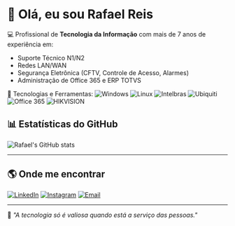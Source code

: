 # 👋 Olá, eu sou Rafael Reis

💻 Profissional de **Tecnologia da Informação** com mais de 7 anos de experiência em:
- Suporte Técnico N1/N2
- Redes LAN/WAN
- Segurança Eletrônica (CFTV, Controle de Acesso, Alarmes)
- Administração de Office 365 e ERP TOTVS

🔧 Tecnologias e Ferramentas:
![Windows](https://img.shields.io/badge/Windows-0078D6?style=for-the-badge&logo=windows&logoColor=white)
![Linux](https://img.shields.io/badge/Linux-FCC624?style=for-the-badge&logo=linux&logoColor=black)
![Intelbras](https://img.shields.io/badge/Intelbras-009739?style=for-the-badge&logoColor=white)
![Ubiquiti](https://img.shields.io/badge/Ubiquiti-0559C9?style=for-the-badge&logo=ubiquiti&logoColor=white)
![Office 365](https://img.shields.io/badge/Office_365-D83B01?style=for-the-badge&logo=microsoft-office&logoColor=white)
![HIKVISION](https://img.shields.io/badge/HIKVISION-D83B01?style=for-the-badge&logo=HIKVISION&logoColor=red)


## 📊 Estatísticas do GitHub
![Rafael's GitHub stats](https://github-readme-stats.vercel.app/api?username=SeuUsuario&show_icons=true&theme=dark)

---

## 🌎 Onde me encontrar
[![LinkedIn](https://img.shields.io/badge/LinkedIn-0077B5?style=for-the-badge&logo=linkedin&logoColor=white)](https://linkedin.com/in/reissilva)
[![Instagram](https://img.shields.io/badge/Instagram-E4405F?style=for-the-badge&logo=instagram&logoColor=white)](https://instagram.com/SeuUsuario)
[![Email](https://img.shields.io/badge/Email-D14836?style=for-the-badge&logo=gmail&logoColor=white)](mailto:rfael.dasilva@gmail.com)

---

📌 *"A tecnologia só é valiosa quando está a serviço das pessoas."*

